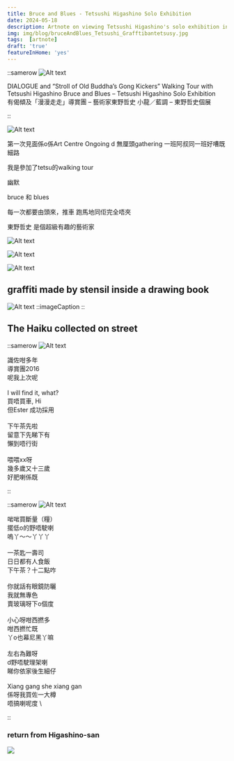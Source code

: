 ```yaml
---
title: Bruce and Blues - Tetsushi Higashino Solo Exhibition
date: 2024-05-18
description: Artnote on viewing Tetsushi Higashino's solo exhibition in V54
img: img/blog/bruceAndBlues_Tetsushi_Grafftibantetsusy.jpg
tags:  [artnote]
draft: 'true'
featureInHome: 'yes'
---
```


::samerow
![Alt text](https://www.soundpocket.org.hk/v2/media/IMG_7403-scaled.jpg)

DIALOGUE and “Stroll of Old Buddha’s Gong Kickers” Walking Tour with Tetsushi Higashino Bruce and Blues – Tetsushi Higashino Solo Exhibition  
有偈傾及「漫漫走走」導賞團 – 藝術家東野哲史
小龍／藍調 – 東野哲史個展

::

![Alt text](/img/blog/bruceAndBlues_Tetsushi_exhibition_1.jpeg)

第一次見面係o係Art Centre Ongoing d 無厘頭gathering 一班阿叔同一班好嘈既細路

 我是參加了tetsu的walking tour

幽默

bruce 和 blues 

每一次都要由頭來，推車
跑馬地同佢完全唔夾

東野哲史 是個超級有趣的藝術家

![Alt text](/img/blog/bruceAndBlues_Tetsuhi_exhibition_3.jpg)  

![Alt text](/img/blog/bruceAndBlues_Tetsuhi_exhibition_2.jpg)  

![Alt text](/img/blog/bruceAndBlues_Tetsuhi_exhibition_4.jpg)  


## graffiti made by stensil inside a drawing book
![Alt text](/img/blog/bruceAndBlues_Tetsushi_Grafftibantetsusy.jpg)
::imageCaption
::

## The Haiku collected on street

::samerow
![Alt text](/img/blog/bruceAndBlues_Tetsushi_Haiku1.jpg)

識佐咁多年 \
導賞團2016  \
呢我上次呢 \
\
I will find it, what? \
買唔買車, Hi \
但Ester 成功採用 \
\
下午茶先啦 \
留意下先睇下有\
懶到唔行街 \
\
喂喂xx呀\
幾多歲又十三歲\
好肥喇係既 

::

::samerow
![Alt text](/img/blog/bruceAndBlues_Tetsushi_Haiku2.jpg)  

啱啱買斷量（糧） \
擺低o的野唔駛喇 \
嗚丫～～丫丫丫 \
\
一茶匙一壽司 \
日日都有人食飯 \
下午茶？十二點咋 \
\
你就話有眼鏡防曬 \
我就無專色 \
賣玻璃呀下o個度 \
\
小心呀咁西撚多 \
咁西撚忙既 \
丫o也幕尼黑丫嘛 \
\
左右為難呀 \
d野唔駛理架喇 \
睇你依家後生細仔 \
\
Xiang gang she xiang gan \
係呀我買佐一大樽 \
唔搞喇呢度 \

::

### return from Higashino-san
![](/img/blog/bruceAndBlues_Tetsuhi_exhibition_img20240610_19185209_compressed.jpg)


